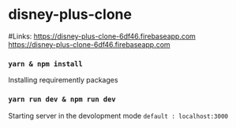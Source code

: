 # disney-plus-clone

#Links:
<https://disney-plus-clone-6df46.firebaseapp.com><br/>
<https://disney-plus-clone-6df46.firebaseapp.com>

### `yarn & npm install`
  Installing requiremently packages 

### `yarn run dev & npm run dev`
Starting server in the devolopment mode `default : localhost:3000`
